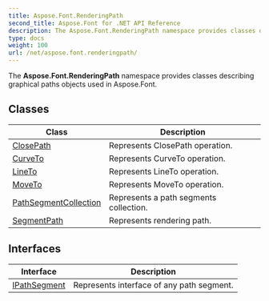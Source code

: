 ```yaml
---
title: Aspose.Font.RenderingPath
second_title: Aspose.Font for .NET API Reference
description: The Aspose.Font.RenderingPath namespace provides classes describing graphical paths objects used in Aspose.Font
type: docs
weight: 100
url: /net/aspose.font.renderingpath/
---
```

The **Aspose.Font.RenderingPath** namespace provides classes describing graphical paths objects used in Aspose.Font.

## Classes

| Class | Description |
| --- | --- |
| [ClosePath](./closepath/) | Represents ClosePath operation. |
| [CurveTo](./curveto/) | Represents CurveTo operation. |
| [LineTo](./lineto/) | Represents LineTo operation. |
| [MoveTo](./moveto/) | Represents MoveTo operation. |
| [PathSegmentCollection](./pathsegmentcollection/) | Represents a path segments collection. |
| [SegmentPath](./segmentpath/) | Represents rendering path. |
## Interfaces

| Interface | Description |
| --- | --- |
| [IPathSegment](./ipathsegment/) | Represents interface of any path segment. |


